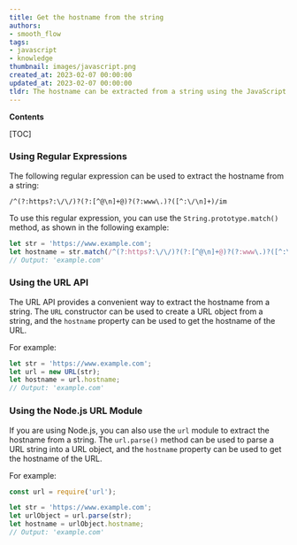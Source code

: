 ```yaml
---
title: Get the hostname from the string
authors:
- smooth_flow
tags:
- javascript
- knowledge
thumbnail: images/javascript.png
created_at: 2023-02-07 00:00:00
updated_at: 2023-02-07 00:00:00
tldr: The hostname can be extracted from a string using the JavaScript string method `split()` with the delimiter `//`.
---
```


**Contents**

[TOC]

### Using Regular Expressions

The following regular expression can be used to extract the hostname from a string:

`/^(?:https?:\/\/)?(?:[^@\n]+@)?(?:www\.)?([^:\/\n]+)/im`

To use this regular expression, you can use the `String.prototype.match()` method, as shown in the following example:

```javascript
let str = 'https://www.example.com';
let hostname = str.match(/^(?:https?:\/\/)?(?:[^@\n]+@)?(?:www\.)?([^:\/\n]+)/im)[1];
// Output: 'example.com'
```

### Using the URL API

The URL API provides a convenient way to extract the hostname from a string. The `URL` constructor can be used to create a URL object from a string, and the `hostname` property can be used to get the hostname of the URL.

For example:

```javascript
let str = 'https://www.example.com';
let url = new URL(str);
let hostname = url.hostname;
// Output: 'example.com'
```

### Using the Node.js URL Module

If you are using Node.js, you can also use the `url` module to extract the hostname from a string. The `url.parse()` method can be used to parse a URL string into a URL object, and the `hostname` property can be used to get the hostname of the URL.

For example:

```javascript
const url = require('url');

let str = 'https://www.example.com';
let urlObject = url.parse(str);
let hostname = urlObject.hostname;
// Output: 'example.com'
```
